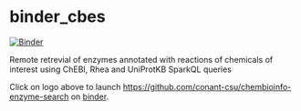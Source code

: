 # binder_cbes
[![Binder](https://mybinder.org/badge.svg)](https://mybinder.org/v2/gh/conant-csu/binder_cbes/main)

Remote retrevial of enzymes annotated with reactions of chemicals of interest using ChEBI, Rhea and UniProtKB SparkQL queries


Click on logo above to launch https://github.com/conant-csu/chembioinfo-enzyme-search on [binder](https://mybinder.org/). 


